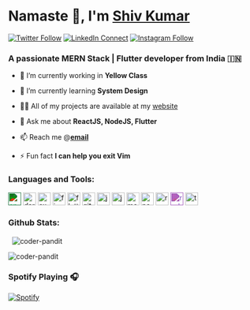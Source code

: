 # Namaste 🙏, I'm [Shiv Kumar][website]

[![Twitter Follow][twitterbadge]][twitterfollow]
[![LinkedIn Connect][linkedinbadge]][linkedin]
[![Instagram Follow][instabadge]][instagram]

### A passionate MERN Stack | Flutter developer from India 🇮🇳

- 🔭 I’m currently working in **Yellow Class**

- 🌱 I’m currently learning **System Design**

- 👨‍💻 All of my projects are available at my [website][website]

- 💬 Ask me about **ReactJS, NodeJS, Flutter**

- 📫 Reach me @**[email][email]**

- ⚡ Fun fact **I can help you exit Vim**

### Languages and Tools:

<p align="left">
<img src="https://unpkg.com/simple-icons@v3/icons/android.svg" style="filter: invert(75%) sepia(12%) saturate(2191%) hue-rotate(91deg) brightness(97%) contrast(87%);" alt="android" width="26" height="26"/>
<img src="https://www.vectorlogo.zone/logos/dartlang/dartlang-icon.svg" alt="dart" width="26" height="26"/>
<img src="https://www.vectorlogo.zone/logos/expressjs/expressjs-icon.svg" alt="express" width="26" height="26"/>
<img src="https://www.vectorlogo.zone/logos/firebase/firebase-icon.svg" alt="firebase" width="26" height="26"/>
<img src="https://www.vectorlogo.zone/logos/flutterio/flutterio-icon.svg" alt="flutter" width="26" height="26"/>
<img src="https://www.vectorlogo.zone/logos/git-scm/git-scm-icon.svg" alt="git" width="26" height="26"/>
<img src="https://www.vectorlogo.zone/logos/java/java-icon.svg" alt="java" width="26" height="26"/>
<img src="https://www.vectorlogo.zone/logos/javascript/javascript-icon.svg" alt="javascript" width="26" height="26"/>
<img src="https://www.vectorlogo.zone/logos/mongodb/mongodb-icon.svg" alt="mongodb" width="26" height="26"/>
<img src="https://www.vectorlogo.zone/logos/nodejs/nodejs-icon.svg" alt="nodejs" width="26" height="26"/>
<img src="https://www.vectorlogo.zone/logos/reactjs/reactjs-icon.svg" alt="react" width="26" height="26"/>
<img src="https://unpkg.com/simple-icons@v4/icons/redux.svg" style="filter: invert(39%) sepia(35%) saturate(2239%) hue-rotate(235deg) brightness(77%) contrast(89%);" alt="redux" width="26" height="26"/>
<img src="https://www.vectorlogo.zone/logos/typescriptlang/typescriptlang-icon.svg" alt="typescript" width="26" height="26"/>
</p>

### Github Stats:

<!-- <p>
<img align="left" src="https://github-readme-stats.shiv-k-sharma.vercel.app/api/top-langs/?username=coder-pandit&layout=compact&hide=html&title_color=ffffff&text_color=daf7dc&bg_color=151515" alt="coder-pandit" />
</p> -->

<p>&nbsp;
<img align="center" src="https://github-readme-stats.shiv-k-sharma.vercel.app/api?username=coder-pandit&&show_icons=true&title_color=ffffff&icon_color=bb2acf&text_color=daf7dc&bg_color=151515" alt="coder-pandit" />
</p>

<p>
<img align="center" src="https://github-readme-streak-stats.herokuapp.com?user=coder-pandit&theme=dark" alt="coder-pandit" />
</p>

### Spotify Playing 🎧

[![Spotify][spotify]][spotifyopen]

[email]: mailto://kumarshivsharma12@gmail.com
[website]: https://coder-pandit.github.io
[twitterfollow]: https://twitter.com/intent/follow?screen_name=coder_pandit
[linkedin]: https://linkedin.com/in/coder-pandit
[instagram]: https://instagram.com/coder.pandit
[spotify]: https://spotify-now-playing.shiv-k-sharma.vercel.app/now-playing
[spotifyopen]: https://spotify-now-playing.shiv-k-sharma.vercel.app/now-playing?open
[twitterbadge]: https://img.shields.io/badge/twitter-%231DA1F2.svg?&style=for-the-badge&logo=twitter&logoColor=white
[linkedinbadge]: https://img.shields.io/badge/linkedin-%230077B5.svg?&style=for-the-badge&logo=linkedin&logoColor=white
[instabadge]: https://img.shields.io/badge/instagram-%23E4405F.svg?&style=for-the-badge&logo=instagram&logoColor=white
